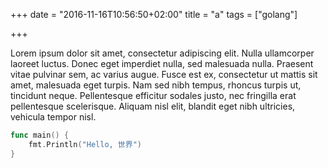 +++
date = "2016-11-16T10:56:50+02:00"
title = "a"
tags = ["golang"]

+++

Lorem ipsum dolor sit amet, consectetur adipiscing elit. Nulla ullamcorper
laoreet luctus. Donec eget imperdiet nulla, sed malesuada nulla. Praesent vitae
pulvinar sem, ac varius augue. Fusce est ex, consectetur ut mattis sit amet,
malesuada eget turpis. Nam sed nibh tempus, rhoncus turpis ut, tincidunt neque.
Pellentesque efficitur sodales justo, nec fringilla erat pellentesque
scelerisque. Aliquam nisl elit, blandit eget nibh ultricies, vehicula tempor
nisl.

~~~ go
func main() {
	fmt.Println("Hello, 世界")
}
~~~
